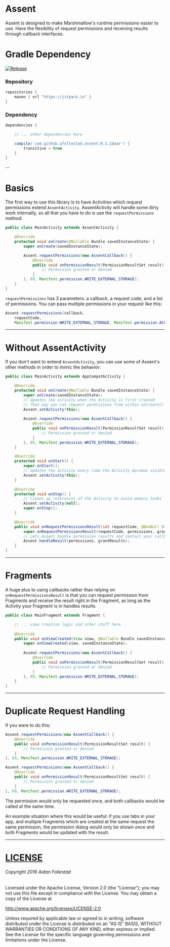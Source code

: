 # Assent

Assent is designed to make Marshmallow's runtime permissions easier to use. Have the flexibility of
 request permissions and receiving results through callback interfaces.

# Gradle Dependency

[![Release](https://img.shields.io/github/release/afollestad/assent.svg?label=jitpack)](https://jitpack.io/#afollestad/assent)

### Repository

```gradle
repositories {
    maven { url "https://jitpack.io" }
}
```

### Dependency

```gradle
dependencies {

    // ... other dependencies here

    compile('com.github.afollestad.assent:0.1.1@aar') {
        transitive = true
    }
}
```

--

# Basics

The first way to use this library is to have Activities which request permissions extend `AssentActivity`.
AssentActivity will handle some dirty work internally, so all that you have to do is use the `requestPermissions` method:

```java
public class MainActivity extends AssentActivity {

    @Override
    protected void onCreate(@Nullable Bundle savedInstanceState) {
        super.onCreate(savedInstanceState);

        Assent.requestPermissions(new AssentCallback() {
            @Override
            public void onPermissionResult(PermissionResultSet result) {
                // Permission granted or denied
            }
        }, 69, Manifest.permission.WRITE_EXTERNAL_STORAGE);
    }
}
```

`requestPermissions` has 3 parameters: a callback, a request code, and a list of permissions. You
can pass multiple permissions in your request like this:

```java
Assent.requestPermissions(callback, 
    requestCode,
    Manifest.permission.WRITE_EXTERNAL_STORAGE, Manifest.permission.ACCESS_FINE_LOCATION);
```

---

# Without AssentActivity

If you don't want to extend `AssentActivity`, you can use some of Assent's other methods in order to
mimic the behavior:

```java
public class MainActivity extends AppCompatActivity {

    @Override
    protected void onCreate(@Nullable Bundle savedInstanceState) {
        super.onCreate(savedInstanceState);
        // Updates the activity when the Activity is first created
        // That way you can request permissions from within onCreate()
        Assent.setActivity(this);
        
        Assent.requestPermissions(new AssentCallback() {
            @Override
            public void onPermissionResult(PermissionResultSet result) {
                // Permission granted or denied
            }
        }, 69, Manifest.permission.WRITE_EXTERNAL_STORAGE);
    }

    @Override
    protected void onStart() {
        super.onStart();
        // Updates the activity every time the Activity becomes visible again
        Assent.setActivity(this);
    }

    @Override
    protected void onStop() {
        // Cleans up references of the Activity to avoid memory leaks
        Assent.setActivity(null);
        super.onStop();
    }

    @Override
    public void onRequestPermissionsResult(int requestCode, @NonNull String[] permissions, @NonNull int[] grantResults) {
        super.onRequestPermissionsResult(requestCode, permissions, grantResults);
        // Lets Assent handle permission results and contact your callbacks
        Assent.handleResult(permissions, grantResults);
    }
}
```

---

# Fragments

A huge plus to using callbacks rather than relying on `onRequestPermissionsResult` is that you
 can request permission from Fragments and receive the result right in the Fragment, as long as
 the Activity your Fragment is in handles results.
 
```java
public class MainFragment extends Fragment {

    // ... view creation logic and other stuff here
    
    @Override
    public void onViewCreated(View view, @Nullable Bundle savedInstanceState) {
        super.onViewCreated(view, savedInstanceState);
        
        Assent.requestPermissions(new AssentCallback() {
            @Override
            public void onPermissionResult(PermissionResultSet result) {
                // Permission granted or denied
            }
        }, 69, Manifest.permission.WRITE_EXTERNAL_STORAGE);
    }
}
```

---

# Duplicate Request Handling

If you were to do this:

```java
Assent.requestPermissions(new AssentCallback() {
    @Override
    public void onPermissionResult(PermissionResultSet result) {
        // Permission granted or denied
    }
}, 69, Manifest.permission.WRITE_EXTERNAL_STORAGE);

Assent.requestPermissions(new AssentCallback() {
    @Override
    public void onPermissionResult(PermissionResultSet result) {
        // Permission granted or denied
    }
}, 69, Manifest.permission.WRITE_EXTERNAL_STORAGE);
```

The permission would only be requested once, and both callbacks would be called at the same time.

An example situation where this would be useful: if you use tabs in your app, and multiple Fragments
which are created at the same request the same permission, the permission dialog would only be shown once
and both Fragments would be updated with the result.

---

# [LICENSE](/LICENSE.md)

###### Copyright 2016 Aidan Follestad

Licensed under the Apache License, Version 2.0 (the "License");
you may not use this file except in compliance with the License.
You may obtain a copy of the License at

http://www.apache.org/licenses/LICENSE-2.0

Unless required by applicable law or agreed to in writing, software
distributed under the License is distributed on an "AS IS" BASIS,
WITHOUT WARRANTIES OR CONDITIONS OF ANY KIND, either express or implied.
See the License for the specific language governing permissions and
limitations under the License.